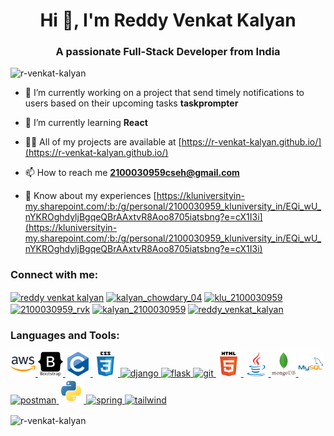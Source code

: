 <h1 align="center">Hi 👋, I'm Reddy Venkat Kalyan</h1>
<h3 align="center">A passionate Full-Stack Developer from India</h3>

<p align="left"> <img src="https://komarev.com/ghpvc/?username=r-venkat-kalyan&label=Profile%20views&color=0e75b6&style=flat" alt="r-venkat-kalyan" /> </p>

- 🔭 I’m currently working on a project that send timely notifications to users based on their upcoming tasks **taskprompter**

- 🌱 I’m currently learning **React**

- 👨‍💻 All of my projects are available at [https://r-venkat-kalyan.github.io/](https://r-venkat-kalyan.github.io/)

- 📫 How to reach me **2100030959cseh@gmail.com**

- 📄 Know about my experiences [https://kluniversityin-my.sharepoint.com/:b:/g/personal/2100030959_kluniversity_in/EQi_wU_nYKROghdyljBgqeQBrAAxtvR8Aoo8705iatsbng?e=cX1I3i](https://kluniversityin-my.sharepoint.com/:b:/g/personal/2100030959_kluniversity_in/EQi_wU_nYKROghdyljBgqeQBrAAxtvR8Aoo8705iatsbng?e=cX1I3i)

<h3 align="left">Connect with me:</h3>
<p align="left">
<a href="https://linkedin.com/in/reddy venkat kalyan" target="blank"><img align="center" src="https://raw.githubusercontent.com/rahuldkjain/github-profile-readme-generator/master/src/images/icons/Social/linked-in-alt.svg" alt="reddy venkat kalyan" height="30" width="40" /></a>
<a href="https://instagram.com/kalyan_chowdary_04" target="blank"><img align="center" src="https://raw.githubusercontent.com/rahuldkjain/github-profile-readme-generator/master/src/images/icons/Social/instagram.svg" alt="kalyan_chowdary_04" height="30" width="40" /></a>
<a href="https://www.codechef.com/users/klu_2100030959" target="blank"><img align="center" src="https://cdn.jsdelivr.net/npm/simple-icons@3.1.0/icons/codechef.svg" alt="klu_2100030959" height="30" width="40" /></a>
<a href="https://www.hackerrank.com/2100030959_rvk" target="blank"><img align="center" src="https://raw.githubusercontent.com/rahuldkjain/github-profile-readme-generator/master/src/images/icons/Social/hackerrank.svg" alt="2100030959_rvk" height="30" width="40" /></a>
<a href="https://codeforces.com/profile/kalyan_2100030959" target="blank"><img align="center" src="https://raw.githubusercontent.com/rahuldkjain/github-profile-readme-generator/master/src/images/icons/Social/codeforces.svg" alt="kalyan_2100030959" height="30" width="40" /></a>
<a href="https://www.leetcode.com/reddy_venkat_kalyan" target="blank"><img align="center" src="https://raw.githubusercontent.com/rahuldkjain/github-profile-readme-generator/master/src/images/icons/Social/leet-code.svg" alt="reddy_venkat_kalyan" height="30" width="40" /></a>
</p>

<h3 align="left">Languages and Tools:</h3>
<p align="left"> <a href="https://aws.amazon.com" target="_blank" rel="noreferrer"> <img src="https://raw.githubusercontent.com/devicons/devicon/master/icons/amazonwebservices/amazonwebservices-original-wordmark.svg" alt="aws" width="40" height="40"/> </a> <a href="https://getbootstrap.com" target="_blank" rel="noreferrer"> <img src="https://raw.githubusercontent.com/devicons/devicon/master/icons/bootstrap/bootstrap-plain-wordmark.svg" alt="bootstrap" width="40" height="40"/> </a> <a href="https://www.cprogramming.com/" target="_blank" rel="noreferrer"> <img src="https://raw.githubusercontent.com/devicons/devicon/master/icons/c/c-original.svg" alt="c" width="40" height="40"/> </a> <a href="https://www.w3schools.com/css/" target="_blank" rel="noreferrer"> <img src="https://raw.githubusercontent.com/devicons/devicon/master/icons/css3/css3-original-wordmark.svg" alt="css3" width="40" height="40"/> </a> <a href="https://www.djangoproject.com/" target="_blank" rel="noreferrer"> <img src="https://cdn.worldvectorlogo.com/logos/django.svg" alt="django" width="40" height="40"/> </a> <a href="https://flask.palletsprojects.com/" target="_blank" rel="noreferrer"> <img src="https://www.vectorlogo.zone/logos/pocoo_flask/pocoo_flask-icon.svg" alt="flask" width="40" height="40"/> </a> <a href="https://git-scm.com/" target="_blank" rel="noreferrer"> <img src="https://www.vectorlogo.zone/logos/git-scm/git-scm-icon.svg" alt="git" width="40" height="40"/> </a> <a href="https://www.w3.org/html/" target="_blank" rel="noreferrer"> <img src="https://raw.githubusercontent.com/devicons/devicon/master/icons/html5/html5-original-wordmark.svg" alt="html5" width="40" height="40"/> </a> <a href="https://www.java.com" target="_blank" rel="noreferrer"> <img src="https://raw.githubusercontent.com/devicons/devicon/master/icons/java/java-original.svg" alt="java" width="40" height="40"/> </a> <a href="https://www.mongodb.com/" target="_blank" rel="noreferrer"> <img src="https://raw.githubusercontent.com/devicons/devicon/master/icons/mongodb/mongodb-original-wordmark.svg" alt="mongodb" width="40" height="40"/> </a> <a href="https://www.mysql.com/" target="_blank" rel="noreferrer"> <img src="https://raw.githubusercontent.com/devicons/devicon/master/icons/mysql/mysql-original-wordmark.svg" alt="mysql" width="40" height="40"/> </a> <a href="https://postman.com" target="_blank" rel="noreferrer"> <img src="https://www.vectorlogo.zone/logos/getpostman/getpostman-icon.svg" alt="postman" width="40" height="40"/> </a> <a href="https://www.python.org" target="_blank" rel="noreferrer"> <img src="https://raw.githubusercontent.com/devicons/devicon/master/icons/python/python-original.svg" alt="python" width="40" height="40"/> </a> <a href="https://spring.io/" target="_blank" rel="noreferrer"> <img src="https://www.vectorlogo.zone/logos/springio/springio-icon.svg" alt="spring" width="40" height="40"/> </a> <a href="https://tailwindcss.com/" target="_blank" rel="noreferrer"> <img src="https://www.vectorlogo.zone/logos/tailwindcss/tailwindcss-icon.svg" alt="tailwind" width="40" height="40"/> </a> </p>

<p><img align="center" src="https://github-readme-stats.vercel.app/api/top-langs?username=r-venkat-kalyan&show_icons=true&locale=en&layout=compact" alt="r-venkat-kalyan" /></p>
